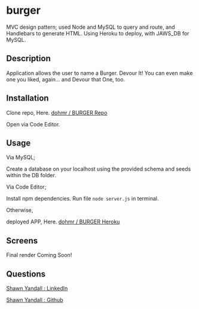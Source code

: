 # burger

MVC design pattern; used Node and MySQL to query and route, and Handlebars to generate HTML.
Using Heroku to deploy, with JAWS_DB for MySQL.

## Description

Application allows the user to name a Burger. Devour It! You can even make one you liked, again... and Devour that One, too.


## Installation

Clone repo, Here. [dohmr / BURGER Repo](https://github.com/dohmr/burger)

Open via Code Editor. 

## Usage

Via MySQL;

Create a database on your localhost using the provided schema and seeds within the DB folder.

Via Code Editor; 

Install npm dependencies. Run file ```node server.js``` in terminal.

Otherwise, 

deployed APP, Here. [dohmr / BURGER Heroku](https://secret-ridge-39239.herokuapp.com/)



## Screens

Final render Coming Soon!

## Questions

[Shawn Yandall : LinkedIn](https://www.linkedin.com/in/shawn.yandall/)

[Shawn Yandall : Github](https://github.com/dohmr/)

